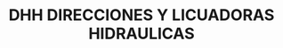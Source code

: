 ---
title: "DHH DIRECCIONES Y LICUADORAS HIDRAULICAS"
url: /ciudad-de-mexico/dhh-direcciones-y-licuadoras-hidraulicas/
shop: Autoteile
---